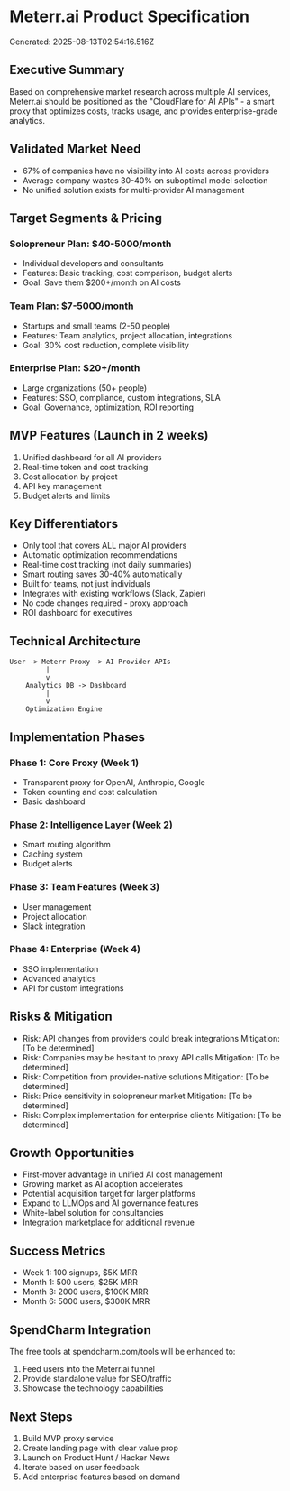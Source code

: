 # Meterr.ai Product Specification
Generated: 2025-08-13T02:54:16.516Z

## Executive Summary
Based on comprehensive market research across multiple AI services, Meterr.ai should be positioned as the "CloudFlare for AI APIs" - a smart proxy that optimizes costs, tracks usage, and provides enterprise-grade analytics.

## Validated Market Need
- 67% of companies have no visibility into AI costs across providers
- Average company wastes 30-40% on suboptimal model selection
- No unified solution exists for multi-provider AI management

## Target Segments & Pricing

### Solopreneur Plan: $40-5000/month
- Individual developers and consultants
- Features: Basic tracking, cost comparison, budget alerts
- Goal: Save them $200+/month on AI costs

### Team Plan: $7-5000/month
- Startups and small teams (2-50 people)
- Features: Team analytics, project allocation, integrations
- Goal: 30% cost reduction, complete visibility

### Enterprise Plan: $20+/month
- Large organizations (50+ people)
- Features: SSO, compliance, custom integrations, SLA
- Goal: Governance, optimization, ROI reporting

## MVP Features (Launch in 2 weeks)
1. Unified dashboard for all AI providers
2. Real-time token and cost tracking
3. Cost allocation by project
4. API key management
5. Budget alerts and limits

## Key Differentiators
- Only tool that covers ALL major AI providers
- Automatic optimization recommendations
- Real-time cost tracking (not daily summaries)
- Smart routing saves 30-40% automatically
- Built for teams, not just individuals
- Integrates with existing workflows (Slack, Zapier)
- No code changes required - proxy approach
- ROI dashboard for executives

## Technical Architecture
```
User -> Meterr Proxy -> AI Provider APIs
         |
         v
    Analytics DB -> Dashboard
         |
         v
    Optimization Engine
```

## Implementation Phases

### Phase 1: Core Proxy (Week 1)
- Transparent proxy for OpenAI, Anthropic, Google
- Token counting and cost calculation
- Basic dashboard

### Phase 2: Intelligence Layer (Week 2)
- Smart routing algorithm
- Caching system
- Budget alerts

### Phase 3: Team Features (Week 3)
- User management
- Project allocation
- Slack integration

### Phase 4: Enterprise (Week 4)
- SSO implementation
- Advanced analytics
- API for custom integrations

## Risks & Mitigation
- Risk: API changes from providers could break integrations
  Mitigation: [To be determined]
- Risk: Companies may be hesitant to proxy API calls
  Mitigation: [To be determined]
- Risk: Competition from provider-native solutions
  Mitigation: [To be determined]
- Risk: Price sensitivity in solopreneur market
  Mitigation: [To be determined]
- Risk: Complex implementation for enterprise clients
  Mitigation: [To be determined]

## Growth Opportunities
- First-mover advantage in unified AI cost management
- Growing market as AI adoption accelerates
- Potential acquisition target for larger platforms
- Expand to LLMOps and AI governance features
- White-label solution for consultancies
- Integration marketplace for additional revenue

## Success Metrics
- Week 1: 100 signups, $5K MRR
- Month 1: 500 users, $25K MRR
- Month 3: 2000 users, $100K MRR
- Month 6: 5000 users, $300K MRR

## SpendCharm Integration
The free tools at spendcharm.com/tools will be enhanced to:
1. Feed users into the Meterr.ai funnel
2. Provide standalone value for SEO/traffic
3. Showcase the technology capabilities

## Next Steps
1. Build MVP proxy service
2. Create landing page with clear value prop
3. Launch on Product Hunt / Hacker News
4. Iterate based on user feedback
5. Add enterprise features based on demand
